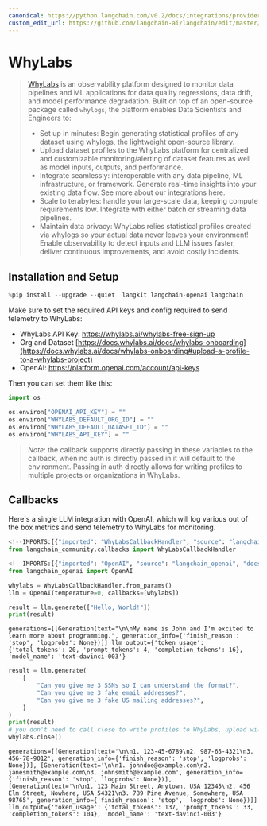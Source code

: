```yaml
---
canonical: https://python.langchain.com/v0.2/docs/integrations/providers/whylabs_profiling/
custom_edit_url: https://github.com/langchain-ai/langchain/edit/master/docs/docs/integrations/providers/whylabs_profiling.ipynb
---
```


# WhyLabs

>[WhyLabs](https://docs.whylabs.ai/docs/) is an observability platform designed to monitor data pipelines and ML applications for data quality regressions, data drift, and model performance degradation. Built on top of an open-source package called `whylogs`, the platform enables Data Scientists and Engineers to:
>- Set up in minutes: Begin generating statistical profiles of any dataset using whylogs, the lightweight open-source library.
>- Upload dataset profiles to the WhyLabs platform for centralized and customizable monitoring/alerting of dataset features as well as model inputs, outputs, and performance.
>- Integrate seamlessly: interoperable with any data pipeline, ML infrastructure, or framework. Generate real-time insights into your existing data flow. See more about our integrations here.
>- Scale to terabytes: handle your large-scale data, keeping compute requirements low. Integrate with either batch or streaming data pipelines.
>- Maintain data privacy: WhyLabs relies statistical profiles created via whylogs so your actual data never leaves your environment!
Enable observability to detect inputs and LLM issues faster, deliver continuous improvements, and avoid costly incidents.

## Installation and Setup


```python
%pip install --upgrade --quiet  langkit langchain-openai langchain
```

Make sure to set the required API keys and config required to send telemetry to WhyLabs:

* WhyLabs API Key: https://whylabs.ai/whylabs-free-sign-up
* Org and Dataset [https://docs.whylabs.ai/docs/whylabs-onboarding](https://docs.whylabs.ai/docs/whylabs-onboarding#upload-a-profile-to-a-whylabs-project)
* OpenAI: https://platform.openai.com/account/api-keys

Then you can set them like this:

```python
import os

os.environ["OPENAI_API_KEY"] = ""
os.environ["WHYLABS_DEFAULT_ORG_ID"] = ""
os.environ["WHYLABS_DEFAULT_DATASET_ID"] = ""
os.environ["WHYLABS_API_KEY"] = ""
```
> *Note*: the callback supports directly passing in these variables to the callback, when no auth is directly passed in it will default to the environment. Passing in auth directly allows for writing profiles to multiple projects or organizations in WhyLabs.


## Callbacks

Here's a single LLM integration with OpenAI, which will log various out of the box metrics and send telemetry to WhyLabs for monitoring.


```python
<!--IMPORTS:[{"imported": "WhyLabsCallbackHandler", "source": "langchain_community.callbacks", "docs": "https://api.python.langchain.com/en/latest/callbacks/langchain_community.callbacks.whylabs_callback.WhyLabsCallbackHandler.html", "title": "WhyLabs"}]-->
from langchain_community.callbacks import WhyLabsCallbackHandler
```


```python
<!--IMPORTS:[{"imported": "OpenAI", "source": "langchain_openai", "docs": "https://api.python.langchain.com/en/latest/llms/langchain_openai.llms.base.OpenAI.html", "title": "WhyLabs"}]-->
from langchain_openai import OpenAI

whylabs = WhyLabsCallbackHandler.from_params()
llm = OpenAI(temperature=0, callbacks=[whylabs])

result = llm.generate(["Hello, World!"])
print(result)
```
```output
generations=[[Generation(text="\n\nMy name is John and I'm excited to learn more about programming.", generation_info={'finish_reason': 'stop', 'logprobs': None})]] llm_output={'token_usage': {'total_tokens': 20, 'prompt_tokens': 4, 'completion_tokens': 16}, 'model_name': 'text-davinci-003'}
```

```python
result = llm.generate(
    [
        "Can you give me 3 SSNs so I can understand the format?",
        "Can you give me 3 fake email addresses?",
        "Can you give me 3 fake US mailing addresses?",
    ]
)
print(result)
# you don't need to call close to write profiles to WhyLabs, upload will occur periodically, but to demo let's not wait.
whylabs.close()
```
```output
generations=[[Generation(text='\n\n1. 123-45-6789\n2. 987-65-4321\n3. 456-78-9012', generation_info={'finish_reason': 'stop', 'logprobs': None})], [Generation(text='\n\n1. johndoe@example.com\n2. janesmith@example.com\n3. johnsmith@example.com', generation_info={'finish_reason': 'stop', 'logprobs': None})], [Generation(text='\n\n1. 123 Main Street, Anytown, USA 12345\n2. 456 Elm Street, Nowhere, USA 54321\n3. 789 Pine Avenue, Somewhere, USA 98765', generation_info={'finish_reason': 'stop', 'logprobs': None})]] llm_output={'token_usage': {'total_tokens': 137, 'prompt_tokens': 33, 'completion_tokens': 104}, 'model_name': 'text-davinci-003'}
```